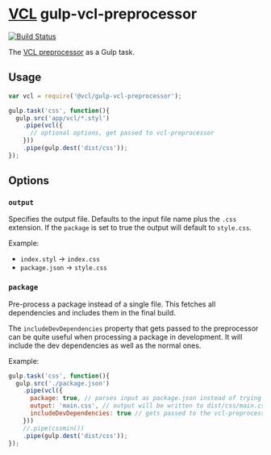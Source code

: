 # [VCL](https://github.com/vcl/doc) gulp-vcl-preprocessor

[![Build Status](http://img.shields.io/travis/vcl/gulp-vcl-preprocessor.svg?style=flat)](https://travis-ci.org/vcl/gulp-vcl-preprocessor)

The [VCL preprocessor](https://github.com/vcl/gulp-vcl-preprocessor)
as a Gulp task.

## Usage

```js
var vcl = require('@vcl/gulp-vcl-preprocessor');

gulp.task('css', function(){
  gulp.src('app/vcl/*.styl')
    .pipe(vcl({
      // optional options, get passed to vcl-preprocessor
    }))
    .pipe(gulp.dest('dist/css'));
});
```

## Options

### `output`

Specifies the output file. Defaults to the input file name plus the `.css`
extension. If the `package` is set to true the output will default to
`style.css`.

Example:

* `index.styl` → `index.css`
* `package.json` → `style.css`

### `package`

Pre-process a package instead of a single file. This fetches all dependencies
and includes them in the final build.

The `includeDevDependencies` property that gets passed to the preprocessor can
be quite useful when processing a package in development. It will include the
dev dependencies as well as the normal ones.

Example:

```js
gulp.task('css', function(){
  gulp.src('./package.json')
    .pipe(vcl({
      package: true, // parses input as package.json instead of trying to pre-process
      output: 'main.css', // output will be written to dist/css/main.css
      includeDevDependencies: true // gets passed to the vcl-preprocessor
    }))
    //.pipe(cssmin())
    .pipe(gulp.dest('dist/css'));
});
```
